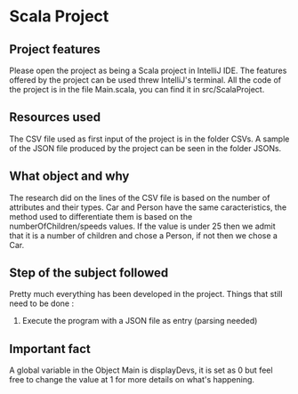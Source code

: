 # Scala Project

## Project features
Please open the project as being a Scala project in IntelliJ IDE. The features offered by the project can be used threw IntelliJ's terminal.
All the code of the project is in the file Main.scala, you can find it in src/ScalaProject.

## Resources used
The CSV file used as first input of the project is in the folder CSVs.
A sample of the JSON file produced by the project can be seen in the folder JSONs.

## What object and why
The research did on the lines of the CSV file is based on the number of attributes and their types. Car and Person have the same caracteristics, the method used to differentiate them is based on the numberOfChildren/speeds values. If the value is under 25 then we admit that it is a number of children and chose a Person, if not then we chose a Car.

## Step of the subject followed 
Pretty much everything has been developed in the project.
Things that still need to be done :
1. Execute the program with a JSON file as entry (parsing needed)


## Important fact
A global variable in the Object Main is displayDevs, it is set as 0 but feel free to change the value at 1 for more details on what's happening.